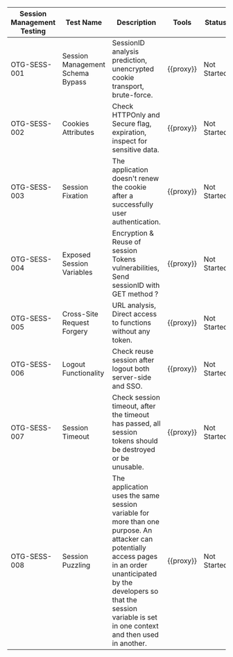 ---
---

|Session Management Testing|Test Name|Description|Tools|Status|Comment|
|--------------------------|---------|-----------|-----|------|-------|
|OTG-SESS-001|Session Management Schema Bypass|SessionID analysis prediction, unencrypted cookie transport, brute-force.|{{proxy}}|Not Started||
|OTG-SESS-002|Cookies Attributes|Check HTTPOnly and Secure flag, expiration, inspect for sensitive data.|{{proxy}}|Not Started||
|OTG-SESS-003|Session Fixation|The application doesn't renew the cookie after a successfully user authentication.|{{proxy}}|Not Started||
|OTG-SESS-004|Exposed Session Variables|Encryption & Reuse of session Tokens vulnerabilities, Send sessionID with GET method ?|{{proxy}}|Not Started||
|OTG-SESS-005|Cross-Site Request Forgery|URL analysis, Direct access to functions without any token.|{{proxy}}|Not Started||
|OTG-SESS-006|Logout Functionality|Check reuse session after logout both server-side and SSO.|{{proxy}}|Not Started||
|OTG-SESS-007|Session Timeout|Check session timeout, after the timeout has passed, all session tokens should be destroyed or be unusable.|{{proxy}}|Not Started||
|OTG-SESS-008|Session Puzzling|The application uses the same session variable for more than one purpose. An attacker can potentially access pages in an order unanticipated by the developers so that the session variable is set in one context and then used in another.|{{proxy}}|Not Started||
